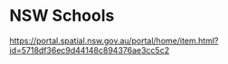 # NSW Schools

https://portal.spatial.nsw.gov.au/portal/home/item.html?id=5718df36ec9d44148c894376ae3cc5c2
